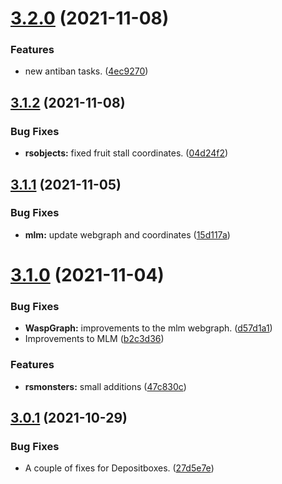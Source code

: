 # [3.2.0](https://github.com/Torwent/WaspLib/compare/v3.1.2...v3.2.0) (2021-11-08)


### Features

* new antiban tasks. ([4ec9270](https://github.com/Torwent/WaspLib/commit/4ec9270d8dfd99fd893ea4b6d23f200652cc8352))



## [3.1.2](https://github.com/Torwent/WaspLib/compare/v3.1.1...v3.1.2) (2021-11-08)


### Bug Fixes

* **rsobjects:** fixed fruit stall coordinates. ([04d24f2](https://github.com/Torwent/WaspLib/commit/04d24f2fa3b125c41c71ef39464f735a6dbad73b))



## [3.1.1](https://github.com/Torwent/WaspLib/compare/v3.1.0...v3.1.1) (2021-11-05)


### Bug Fixes

* **mlm:** update webgraph and coordinates ([15d117a](https://github.com/Torwent/WaspLib/commit/15d117acabc6e5c650d2995ef3f33cadf225b4b1))



# [3.1.0](https://github.com/Torwent/WaspLib/compare/v3.0.1...v3.1.0) (2021-11-04)


### Bug Fixes

* **WaspGraph:** improvements to the mlm webgraph. ([d57d1a1](https://github.com/Torwent/WaspLib/commit/d57d1a15516e3a64a2cfb55ce964b814a9c759a2))
* Improvements to MLM ([b2c3d36](https://github.com/Torwent/WaspLib/commit/b2c3d36084470ae77a652531d35528bd982bf540))


### Features

* **rsmonsters:** small additions ([47c830c](https://github.com/Torwent/WaspLib/commit/47c830ce0ac9932aabcc3fbf3efc8449402bd870))



## [3.0.1](https://github.com/Torwent/WaspLib/compare/v3.0.0...v3.0.1) (2021-10-29)


### Bug Fixes

* A couple of fixes for Depositboxes. ([27d5e7e](https://github.com/Torwent/WaspLib/commit/27d5e7e086b2f0e736390656f1018db7554f704e))



